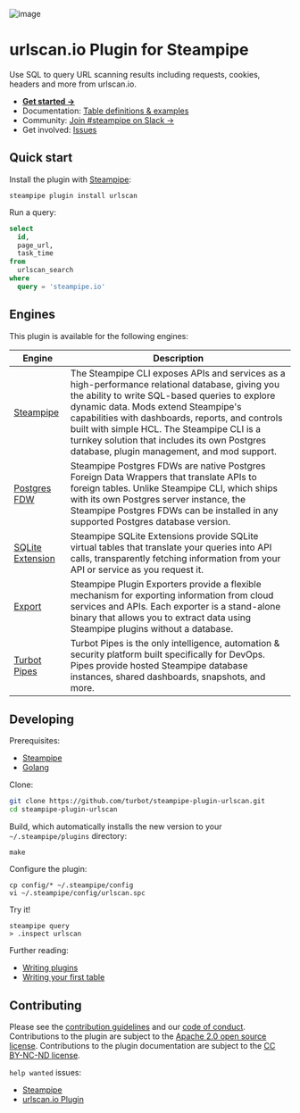![image](https://hub.steampipe.io/images/plugins/turbot/urlscan-social-graphic.png)

# urlscan.io Plugin for Steampipe

Use SQL to query URL scanning results including requests, cookies, headers and more from urlscan.io.

- **[Get started →](https://hub.steampipe.io/plugins/turbot/urlscan)**
- Documentation: [Table definitions & examples](https://hub.steampipe.io/plugins/turbot/urlscan/tables)
- Community: [Join #steampipe on Slack →](https://turbot.com/community/join)
- Get involved: [Issues](https://github.com/turbot/steampipe-plugin-urlscan/issues)

## Quick start

Install the plugin with [Steampipe](https://steampipe.io):

```shell
steampipe plugin install urlscan
```

Run a query:

```sql
select
  id,
  page_url,
  task_time
from
  urlscan_search
where
  query = 'steampipe.io'
```

## Engines

This plugin is available for the following engines:

| Engine        | Description
|---------------|------------------------------------------
| [Steampipe](https://steampipe.io/docs) | The Steampipe CLI exposes APIs and services as a high-performance relational database, giving you the ability to write SQL-based queries to explore dynamic data. Mods extend Steampipe's capabilities with dashboards, reports, and controls built with simple HCL. The Steampipe CLI is a turnkey solution that includes its own Postgres database, plugin management, and mod support.
| [Postgres FDW](https://steampipe.io/docs/steampipe_postgres/index) | Steampipe Postgres FDWs are native Postgres Foreign Data Wrappers that translate APIs to foreign tables. Unlike Steampipe CLI, which ships with its own Postgres server instance, the Steampipe Postgres FDWs can be installed in any supported Postgres database version.
| [SQLite Extension](https://steampipe.io/docs//steampipe_sqlite/index) | Steampipe SQLite Extensions provide SQLite virtual tables that translate your queries into API calls, transparently fetching information from your API or service as you request it.
| [Export](https://steampipe.io/docs/steampipe_export/index) | Steampipe Plugin Exporters provide a flexible mechanism for exporting information from cloud services and APIs. Each exporter is a stand-alone binary that allows you to extract data using Steampipe plugins without a database.
| [Turbot Pipes](https://turbot.com/pipes/docs) | Turbot Pipes is the only intelligence, automation & security platform built specifically for DevOps. Pipes provide hosted Steampipe database instances, shared dashboards, snapshots, and more.

## Developing

Prerequisites:

- [Steampipe](https://steampipe.io/downloads)
- [Golang](https://golang.org/doc/install)

Clone:

```sh
git clone https://github.com/turbot/steampipe-plugin-urlscan.git
cd steampipe-plugin-urlscan
```

Build, which automatically installs the new version to your `~/.steampipe/plugins` directory:

```
make
```

Configure the plugin:

```
cp config/* ~/.steampipe/config
vi ~/.steampipe/config/urlscan.spc
```

Try it!

```
steampipe query
> .inspect urlscan
```

Further reading:

- [Writing plugins](https://steampipe.io/docs/develop/writing-plugins)
- [Writing your first table](https://steampipe.io/docs/develop/writing-your-first-table)

## Contributing

Please see the [contribution guidelines](https://github.com/turbot/steampipe/blob/main/CONTRIBUTING.md) and our [code of conduct](https://github.com/turbot/steampipe/blob/main/CODE_OF_CONDUCT.md). Contributions to the plugin are subject to the [Apache 2.0 open source license](https://github.com/turbot/steampipe-plugin-urlscan/blob/main/LICENSE). Contributions to the plugin documentation are subject to the [CC BY-NC-ND license](https://github.com/turbot/steampipe-plugin-urlscan/blob/main/docs/LICENSE).

`help wanted` issues:

- [Steampipe](https://github.com/turbot/steampipe/labels/help%20wanted)
- [urlscan.io Plugin](https://github.com/turbot/steampipe-plugin-urlscan/labels/help%20wanted)
